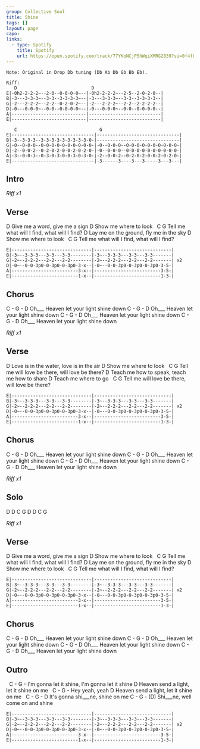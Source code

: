 ```yaml
---
group: Collective Soul
title: Shine
tags: []
layout: page
capo: 
links: 
  - type: Spotify
    title: Spotify
    url: https://open.spotify.com/track/77YKoNCjP5hWqiXMRG2839?si=0f4f81fe2a554a1a
---
```


```chordpro
Note: Original in Drop Db tuning (Db Ab Db Gb Bb Eb).

Riff:
   D                            D
E|-0h2-2-2-2~--2-0--0-0-0-0~--|-0h2-2-2-2~--2-5--2-0-2-0--|
B|-3---3-3-3~--3-3--3-3-3-3~--|-3---3-3-3~--3-3--3-3-3-3--|
G|-2---2-2-2~--2-2--0-2-0-2~--|-2---2-2-2~--2-2--2-2-2-2--|
D|-0---0-0-0~--0-0--0-0-0-0~--|-0---0-0-0~--0-0--0-0-0-0--|
A|----------------------------|---------------------------|
E|----------------------------|---------------------------|

   C                               G
E|-------------------------------|-------------------------------|
B|-3--3-3-3--3-3-3-3-3-3-3-3-3-0-|-------------------------------|
G|-0--0-0-0--0-0-0-0-0-0-0-0-0-0-|-0--0-0-0--0-0-0-0-0-0-0-0-0-0-|
D|-2--0-0-2--0-2-0-2-0-0-2-0-2-0-|-0--0-0-0--0-0-0-0-0-0-0-0-0-0-|
A|-3--0-0-3--0-3-0-3-0-0-3-0-3-0-|-2--0-0-2--0-2-0-2-0-0-2-0-2-0-|
E|-------------------------------|-3------3----3---3-----3---3---|
```

## Intro

*Riff x1*

## Verse

D
Give me a word, give me a sign
D
Show me where to look
&nbsp;                   C                G
Tell me what will I find, what will I find?
D
Lay me on the ground, fly me in the sky
D
Show me where to look
&nbsp;                   C                G
Tell me what will I find, what will I find?

```chordpro
E|------------------------------|-----------------------------|
B|-3~--3-3-3---3-3---3-3--------|-3~--3-3-3---3-3---3-3-------|
G|-2~--2-2-2---2-2---2-2--------|-2~--2-2-2---2-2---2-2-------| x2
D|-0~--0-0-3p0-0-3p0-0-3p0-3-x--|-0~--0-0-3p0-0-3p0-0-3p0-3-5-|
A|-------------------------3-x--|-------------------------3-5-|
E|-------------------------1-x--|-------------------------1-3-|
```

## Chorus

C -  G -              D
Oh___ Heaven let your light shine down
C -  G -              D
Oh___ Heaven let your light shine down
C -  G -              D
Oh___ Heaven let your light shine down
C -  G -              D
Oh___ Heaven let your light shine down

*Riff x1*

## Verse
D
Love is in the water, love is in the air
D
Show me where to look
&nbsp;                    C                 G
Tell me will love be there, will love be there?
D
Teach me how to speak, teach me how to share
D
Teach me where to go
&nbsp;                    C                   G
Tell me will love be there, will love be there?

```chordpro
E|------------------------------|-----------------------------|
B|-3~--3-3-3---3-3---3-3--------|-3~--3-3-3---3-3---3-3-------|
G|-2~--2-2-2---2-2---2-2--------|-2~--2-2-2---2-2---2-2-------| x2
D|-0~--0-0-3p0-0-3p0-0-3p0-3-x--|-0~--0-0-3p0-0-3p0-0-3p0-3-5-|
A|-------------------------3-x--|-------------------------3-5-|
E|-------------------------1-x--|-------------------------1-3-|
```

## Chorus
C -  G -              D
Oh___ Heaven let your light shine down
C -  G -              D
Oh___ Heaven let your light shine down
C -  G -              D
Oh___ Heaven let your light shine down
C -  G -              D
Oh___ Heaven let your light shine down

*Riff x1*

## Solo

D  D  C  G
D  D  C  G

*Riff x1*

## Verse
D
Give me a word, give me a sign
D
Show me where to look
&nbsp;                   C                G
Tell me what will I find, what will I find?
D
Lay me on the ground, fly me in the sky
D
Show me where to look
&nbsp;                   C                G
Tell me what will I find, what will I find?

```chordpro
E|------------------------------|-----------------------------|
B|-3~--3-3-3---3-3---3-3--------|-3~--3-3-3---3-3---3-3-------|
G|-2~--2-2-2---2-2---2-2--------|-2~--2-2-2---2-2---2-2-------| x2
D|-0~--0-0-3p0-0-3p0-0-3p0-3-x--|-0~--0-0-3p0-0-3p0-0-3p0-3-5-|
A|-------------------------3-x--|-------------------------3-5-|
E|-------------------------1-x--|-------------------------1-3-|
```

## Chorus
C -  G -              D
Oh___ Heaven let your light shine down
C -  G -              D
Oh___ Heaven let your light shine down
C -  G -              D
Oh___ Heaven let your light shine down
C -  G -              D
Oh___ Heaven let your light shine down

## Outro
&nbsp;         C   -                   G   -
I'm gonna let it shine, I'm gonna let it shine
D
Heaven send a light, let it shine on me
&nbsp;   C -   G  -
Hey yeah, yeah
D
Heaven send a light, let it shine on me
&nbsp;          C - G -            D
It's gonna shi___ne, shine on me
C - G -                    (D)
Shi___ne, well come on and shine

```chordpro
E|------------------------------|-----------------------------|
B|-3~--3-3-3---3-3---3-3--------|-3~--3-3-3---3-3---3-3-------|
G|-2~--2-2-2---2-2---2-2--------|-2~--2-2-2---2-2---2-2-------| x2
D|-0~--0-0-3p0-0-3p0-0-3p0-3-x--|-0~--0-0-3p0-0-3p0-0-3p0-3-5-|
A|-------------------------3-x--|-------------------------3-5-|
E|-------------------------1-x--|-------------------------1-3-|
```

